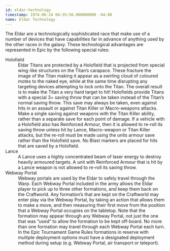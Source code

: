 ```yaml
---
id: eldar-technology
timestamp: 1974-06-24 04:35:56.000000000 -04:00
name: Eldar Technology
---
```

<p>The Eldar are a technologically sophisticated race that make use of a number of devices that have capabilities far in advance of anything used by the other races in the galaxy. These technological advantages are represented in Epic by the following special rules:</p>

<dl>
	<dt>Holofield</dt>
	<dd>Eldar Titans are protected by a Holofield that is projected from special wing-like structures on the Titan&rsquo;s carapace. These fracture the image of the Titan making it appear as a swirling cloud of coloured motes to the naked eye, while at the same time disrupting any targeting devices attempting to lock onto the Titan. The overall result is to make the Titan a very hard target to hit! Holofields provide Titans with a special 3+ saving throw that can be taken instead of the Titan&rsquo;s normal saving throw. This save may always be taken, even against hits in an assault or against Titan Killer or Macro-weapons attacks. Make a single saving against weapons with the Titan Killer ability, rather than a separate save for each point of damage. If a vehicle with a Holofield also has Reinforced Armour, then it is allowed to re-roll its saving throw unless hit by Lance, Macro-weapon or Titan Killer attacks, but the re-roll must be made using the units armour save rather than the Holofield save. No Blast markers are placed for hits that are saved by a Holofield.</dd>
	<dt>Lance</dt>
	<dd>A Lance uses a highly concentrated beam of laser energy to destroy heavily armoured targets. A unit with Reinforced Armour that is hit by a Lance weapon is not allowed to re-roll its saving throw.</dd>
	<dt>Webway Portal</dt>
	<dd>Webway portals are used by the Eldar to safely travel through the Warp. Each Webway Portal included in the army allows the Eldar player to pick up to three other formations, and keep them back on the Craftworld. Any formation&rsquo;s that are kept on the Craftworld may enter play via the Webway Portal, by taking an action that allows them to make a move, and then measuring their first move from the position that a Webway Portal occupies on the tabletop. Note that the formation may appear through any Webway Portal, not just the one that was <q>used</q> to allow the formation to be kept off-board. No more than one formation may travel through each Webway Portal each turn.</dd>
	<dd>In the Epic Tournament Game Rules formations in reserve with multiple deployment options must have a designated deployment method during setup (e.g. Webway Portal, air transport or teleport).</dd>
</dl>